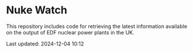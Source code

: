 # Nuke Watch

This repository includes code for retrieving the latest information available on the output of EDF nuclear power plants in the UK.

Last updated: 2024-12-04 10:12